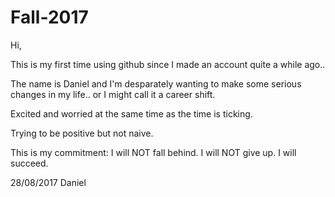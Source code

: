 # Fall-2017

Hi,

This is my first time using github since I made an account quite a while ago..

The name is Daniel and I'm desparately wanting to make some serious changes in my life.. or I might call it a career shift.

Excited and worried at the same time as the time is ticking.

Trying to be positive but not naive.

This is my commitment: I will NOT fall behind. I will NOT give up. I will succeed.

28/08/2017 Daniel
